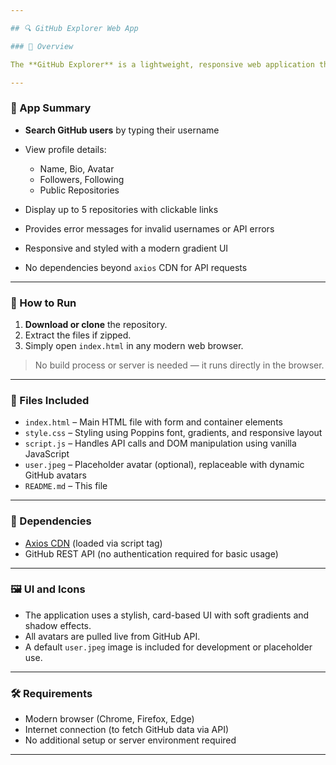 ```yaml
---

## 🔍 GitHub Explorer Web App

### 📌 Overview

The **GitHub Explorer** is a lightweight, responsive web application that allows users to search for GitHub profiles and view key information such as followers, following, bio, and repositories. It uses the GitHub public API and is built using vanilla **HTML**, **CSS**, and **JavaScript** — no frameworks required.

---
```


### 🧠 App Summary

* **Search GitHub users** by typing their username
* View profile details:

  * Name, Bio, Avatar
  * Followers, Following
  * Public Repositories
* Display up to 5 repositories with clickable links
* Provides error messages for invalid usernames or API errors
* Responsive and styled with a modern gradient UI
* No dependencies beyond `axios` CDN for API requests

---

### 🚀 How to Run

1. **Download or clone** the repository.
2. Extract the files if zipped.
3. Simply open `index.html` in any modern web browser.

> No build process or server is needed — it runs directly in the browser.

---

### 📂 Files Included

* `index.html` – Main HTML file with form and container elements
* `style.css` – Styling using Poppins font, gradients, and responsive layout
* `script.js` – Handles API calls and DOM manipulation using vanilla JavaScript
* `user.jpeg` – Placeholder avatar (optional), replaceable with dynamic GitHub avatars
* `README.md` – This file

---

### 🔧 Dependencies

* [Axios CDN](https://cdn.jsdelivr.net/npm/axios) (loaded via script tag)
* GitHub REST API (no authentication required for basic usage)

---

### 🖼️ UI and Icons

* The application uses a stylish, card-based UI with soft gradients and shadow effects.
* All avatars are pulled live from GitHub API.
* A default `user.jpeg` image is included for development or placeholder use.

---

### 🛠 Requirements

* Modern browser (Chrome, Firefox, Edge)
* Internet connection (to fetch GitHub data via API)
* No additional setup or server environment required

---
